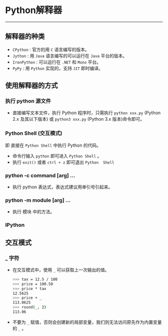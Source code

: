 # Python解释器

---

## 解释器的种类

- `CPython` : 官方的用 `C` 语言编写的版本。
- `Jython` : 用 `Java` 语言编写的可以运行在 `Java` 平台的版本。
- `IronPython` : 可以运行在 `.NET` 和 `Mono` 平台。
- `PyPy` : 用 `Python` 实现的，支持 `JIT` 即时编译。

## 使用解释器的方式

### 执行 python 源文件

- 直接编写文本文件，执行 Python 程序时，只需执行 `python xxx.py` (Python 2.x 及其以下版本) 或 `python3 xxx.py` (Python 3.x 版本)命令即可。

### Python Shell (交互模式)

即 直接在 `Python Shell` 中执行 Python 的代码。

- 命令行输入 `python` 即可进入 `Python Shell` 。
- 执行 `exit()` 或者 `ctrl + z` 即可退出 `Python  Shell`

### python -c command [arg] ...

- 执行 python 表达式，表达式建议用单引号引起来。

### python -m module [arg] ...

- 执行 模块 中的方法。

### IPython

## 交互模式

### _  字符

- 在交互模式中，使用 `_` 可以获取上一次输出的值。

  ```sh
  >>> tax = 12.5 / 100
  >>> price = 100.50
  >>> price * tax
  12.5625
  >>> price + _
  113.0625
  >>> round(_, 2)
  113.06
  ```

- 不要为 `_` 赋值，否则会创建新的局部变量，我们则无法访问原先作为内置变量的 `_` 。